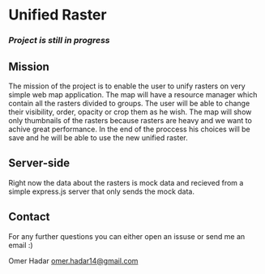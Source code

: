 # Unified Raster

### *Project is still in progress* 

## Mission

The mission of the project is to enable the user to unify rasters on very simple web map application.
The map will have a resource manager which contain all the rasters divided to groups. 
The user will be able to change their visibility, order, opacity or crop them as he wish.
The map will show only thumbnails of the rasters because rasters are heavy and we want to achive great performance.
In the end of the proccess his choices will be save and he will be able to use the new unified raster.

## Server-side

Right now the data about the rasters is mock data and recieved from a simple express.js server that only sends the mock data.

## Contact

For any further questions you can either open an issuse or send me an email :)

Omer Hadar
omer.hadar14@gmail.com
